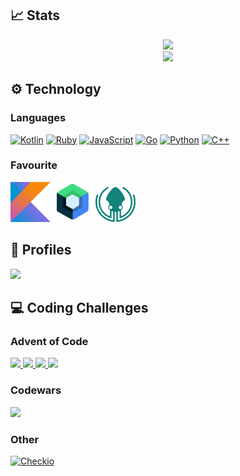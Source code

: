 ## 📈 Stats
<p align="center">
  <a href="https://github.com/anuraghazra/github-readme-stats">
    <img src="https://github-readme-stats.vercel.app/api/top-langs/?username=ceribe&layout=compact&theme=material-palenight&langs_count=10"/>
  </a>
  </br>
  <a href="https://git.io/streak-stats">
    <img src="https://github-readme-streak-stats.herokuapp.com?user=Ceribe&theme=material-palenight&date_format=j%2Fn%5B%2FY%5D"/>
  <a/>
  </br>
</p>

## ⚙️ Technology
### Languages
<a href="https://github.com/search?q=user%3ACeribe+language%3Akotlin"><img alt="Kotlin" src="https://img.shields.io/badge/Kotlin-872fba.svg?logo=Kotlin&logoColor=white"></a>
<a href="https://github.com/search?q=user%3ACeribe1+language%3Aruby"><img alt="Ruby" src="https://img.shields.io/badge/Ruby-CC342D.svg?logo=ruby&logoColor=white"></a>
<a href="https://github.com/search?q=user%3ACeribe+language%3Ajavascript"><img alt="JavaScript" src="https://img.shields.io/badge/JavaScript-444444.svg?logo=javascript"></a>
<a href="https://github.com/search?q=user%3ACeribe+language%3Ago"><img alt="Go" src="https://img.shields.io/badge/Go-00ADD8.svg?logo=go&logoColor=white"></a>
<a href="https://github.com/search?q=user%3ACeribe+language%3Apython"><img alt="Python" src="https://img.shields.io/badge/Python-3670A0.svg?logo=python&logoColor=white"></a>
<a href="https://github.com/search?q=user%3ACeribe+language%3Ac%2B%2B"><img alt="C++" src="https://img.shields.io/badge/C++-00599C.svg?logo=c%2B%2B&logoColor=white"></a>

### Favourite
<p>
  <a href="https://kotlinlang.org/"><img src="assets/kotlin_icon.png" width="64"/></a>
  <a href="https://developer.android.com/jetpack/compose"><img src="assets/jetpack_compose_icon.png" width="64"/></a>
  <a href="https://www.gitkraken.com/"><img src="assets/gitkraken_icon.png" width="64"/></a>
</p>

## 🔗 Profiles
<a href="https://stackoverflow.com/users/13512978/ceribe">
  <img src="https://img.shields.io/badge/-Stackoverflow-FE7A16?style=for-the-badge&logo=stack-overflow&logoColor=white"/>
</a>

## 💻 Coding Challenges  
### Advent of Code
<p>
  <a href="https://github.com/ceribe/advent-of-code-2015">
    <img src="https://img.shields.io/badge/2015-25/25-brightgreen?logo=javascript"/>
  </a>
  <a href="https://github.com/ceribe/advent-of-code-2016">
    <img src="https://img.shields.io/badge/2016-25/25-brightgreen?logo=go"/>
  </a>
   <a href="https://github.com/ceribe/advent-of-code-2017">
    <img src="https://img.shields.io/badge/2017-In Progress-red?logo=ruby&logoColor=CC342D"/>
  </a>
  <a href="https://github.com/ceribe/advent-of-code-2021">
    <img src="https://img.shields.io/badge/2021-25/25-brightgreen?logo=kotlin"/>
  </a>
</p>

### Codewars
  <a href="https://www.codewars.com/users/ceribe">
    <img src="https://www.codewars.com/users/ceribe/badges/large"/>
  </a>

### Other
<a href="https://py.checkio.org/user/SzOp/"><img alt="Checkio" src="https://img.shields.io/badge/Checkio-00599C.svg?style=for-the-badge"></a>
